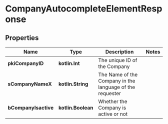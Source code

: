 
# CompanyAutocompleteElementResponse

## Properties
Name | Type | Description | Notes
------------ | ------------- | ------------- | -------------
**pkiCompanyID** | **kotlin.Int** | The unique ID of the Company | 
**sCompanyNameX** | **kotlin.String** | The Name of the Company in the language of the requester | 
**bCompanyIsactive** | **kotlin.Boolean** | Whether the Company is active or not | 




